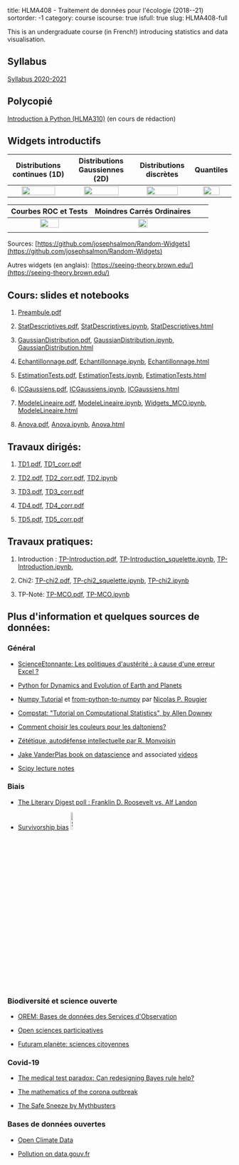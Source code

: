 title: HLMA408 - Traitement de données pour l'écologie (2018--21)
sortorder: -1
category: course
iscourse: true
isfull: true
slug: HLMA408-full


This is an undergraduate course (in French!) introducing statistics and data visualisation.

<!---

<center>
![Pollution en Occitanie](images/pollution_occitanie.svg "Pollution en Occitanie"){ width=25%}
</center>
--->

## Syllabus
[Syllabus 2020-2021](/enseignement/Montpellier/HLMA408/syllabus_HLMA408.pdf)

## Polycopié
[Introduction à Python (HLMA310)](/enseignement/Montpellier/HLMA310/IntroPython.pdf) (en cours de rédaction)


## Widgets introductifs

Distributions continues (1D) |Distributions Gaussiennes (2D) | Distributions discrètes | Quantiles |
:-------------------------:|:-------------------------:|:-------------------------:|:-------------------------:
<a href="https://mybinder.org/v2/gh/josephsalmon/Random-Widgets/HEAD?urlpath=voila%2Frender%2Fnotebooks%2FDensite_echantillons.ipynb"> <img src="images/screenshot_continuous.png" width="78%" > </a> |<a href="https://mybinder.org/v2/gh/josephsalmon/Random-Widgets/HEAD?urlpath=voila%2Frender%2Fnotebooks%2FDensite_Gaussian2D.ipynb"> <img src="images/screenshot_2dGaussian.png" width="78%" > </a> | <a href="https://mybinder.org/v2/gh/josephsalmon/Random-Widgets/HEAD?urlpath=voila%2Frender%2Fnotebooks%2FFonction_masse_echantillon.ipynb"> <img src="images/screenshot_discrete.png" width="78%" > </a> | <a href="https://mybinder.org/v2/gh/josephsalmon/Random-Widgets/HEAD?urlpath=voila%2Frender%2Fnotebooks%2FDensite_echantillons.ipynb"> <img src="images/screenshot_quantile.png" width="70%" > </a> |

|Courbes ROC et Tests|Moindres Carrés Ordinaires | | |
:-------------------------:|:-------------------------:|:-------------------------:|:-------------------------:
<a href="https://mybinder.org/v2/gh/josephsalmon/Random-Widgets/HEAD?urlpath=voila%2Frender%2Fnotebooks%2FROC_curve_PCR_tests.ipynb"> <img src="images/screenshot_roc_curves.png" width="50%" > </a>| <a href="https://mybinder.org/v2/gh/josephsalmon/Random-Widgets/HEAD?urlpath=voila%2Frender%2Fnotebooks%2FMCO.ipynb"> <img src="images/screenshot_MCO.png" width="31%" > </a>|
||


Sources: [https://github.com/josephsalmon/Random-Widgets](https://github.com/josephsalmon/Random-Widgets)

 Autres widgets (en anglais): [https://seeing-theory.brown.edu/](https://seeing-theory.brown.edu/)

## Cours: slides et notebooks

1. [Preambule.pdf](/enseignement/Montpellier/HLMA408/Preambule.pdf)

1. [StatDescriptives.pdf](/enseignement/Montpellier/HLMA408/StatDescriptives.pdf),
[StatDescriptives.ipynb](/enseignement/Montpellier/HLMA408/StatDescriptives.ipynb),
[StatDescriptives.html](https://nbviewer.jupyter.org/url/josephsalmon.eu/enseignement/Montpellier/HLMA408/StatDescriptives.ipynb?flush_cache=true)

2. [GaussianDistribution.pdf](/enseignement/Montpellier/HLMA408/GaussianDistribution.pdf),
[GaussianDistribution.ipynb](/enseignement/Montpellier/HLMA408/GaussianDistribution.ipynb),
[GaussianDistribution.html](https://nbviewer.jupyter.org/url/josephsalmon.eu/enseignement/Montpellier/HLMA408/GaussianDistribution.ipynb?flush_cache=true)

3. [Echantillonnage.pdf](/enseignement/Montpellier/HLMA408/Echantillonnage.pdf),
[Echantillonnage.ipynb](/enseignement/Montpellier/HLMA408/Echantillonnage.ipynb),
[Echantillonnage.html](https://nbviewer.jupyter.org/url/josephsalmon.eu/enseignement/Montpellier/HLMA408/Echantillonnage.ipynb)

4. [EstimationTests.pdf](/enseignement/Montpellier/HLMA408/EstimationTests.pdf),
[EstimationTests.ipynb](/enseignement/Montpellier/HLMA408/EstimationTests.ipynb),
[EstimationTests.html](https://nbviewer.jupyter.org/url/josephsalmon.eu/enseignement/Montpellier/HLMA408/EstimationTests.ipynb?flush_cache=true)

5. [ICGaussiens.pdf](/enseignement/Montpellier/HLMA408/ICGaussiens.pdf),
[ICGaussiens.ipynb](/enseignement/Montpellier/HLMA408/ICGaussiens.ipynb),
[ICGaussiens.html](https://nbviewer.jupyter.org/url/josephsalmon.eu/enseignement/Montpellier/HLMA408/ICGaussiens.ipynb?flush_cache=true)


6. [ModeleLineaire.pdf](/enseignement/Montpellier/HLMA408/ModeleLineaire.pdf),
[ModeleLineaire.ipynb](/enseignement/Montpellier/HLMA408/ModeleLineaire.ipynb),
[Widgets_MCO.ipynb](/enseignement/Montpellier/HLMA408/Widgets_MCO.ipynb),
[ModeleLineaire.html](https://nbviewer.jupyter.org/url/josephsalmon.eu/enseignement/Montpellier/HLMA408/ModeleLineaire.ipynb?flush_cache=true)

7. [Anova.pdf](/enseignement/Montpellier/HLMA408/Anova.pdf),
[Anova.ipynb](/enseignement/Montpellier/HLMA408/Anova.ipynb),
[Anova.html](https://nbviewer.jupyter.org/url/josephsalmon.eu/enseignement/Montpellier/HLMA408/Anova.ipynb?flush_cache=true)


## Travaux dirigés:

1. [TD1.pdf](/enseignement/Montpellier/HLMA408/TD1.pdf), [TD1_corr.pdf](/enseignement/Montpellier/HLMA408/TD1_corr.pdf)

2. [TD2.pdf](/enseignement/Montpellier/HLMA408/TD2.pdf), [TD2_corr.pdf](/enseignement/Montpellier/HLMA408/TD2_corr.pdf), [TD2.ipynb](/enseignement/Montpellier/HLMA408/TD2.ipynb)

3. [TD3.pdf](/enseignement/Montpellier/HLMA408/TD3.pdf), [TD3_corr.pdf](/enseignement/Montpellier/HLMA408/TD3_corr.pdf)

4. [TD4.pdf](/enseignement/Montpellier/HLMA408/TD4.pdf), [TD4_corr.pdf](/enseignement/Montpellier/HLMA408/TD4_corr.pdf)

5. [TD5.pdf](/enseignement/Montpellier/HLMA408/TD5.pdf), [TD5_corr.pdf](/enseignement/Montpellier/HLMA408/TD5_corr.pdf)


## Travaux pratiques:

1. Introduction : [TP-Introduction.pdf](/enseignement/Montpellier/HLMA408/TP-Introduction.pdf), [TP-Introduction_squelette.ipynb](/enseignement/Montpellier/HLMA408/TP-Introduction_squelette.ipynb), [TP-Introduction.ipynb](/enseignement/Montpellier/HLMA408/TP-Introduction.ipynb),

2. Chi2: [TP-chi2.pdf](/enseignement/Montpellier/HLMA408/TP-chi2.pdf), [TP-chi2_squelette.ipynb](/enseignement/Montpellier/HLMA408/TP-chi2_squelette.ipynb), [TP-chi2.ipynb](/enseignement/Montpellier/HLMA408/TP-chi2.ipynb)

3. TP-Noté: [TP-MCO.pdf](/enseignement/Montpellier/HLMA408/TP-MCO.pdf), [TP-MCO.ipynb](/enseignement/Montpellier/HLMA408/TP-MCO.ipynb)


<!---


## Travaux dirigés:

1. [TD1.pdf](/enseignement/Montpellier/HLMA408/TD1.pdf), [TD1_corr.pdf](/enseignement/Montpellier/HLMA408/TD1_corr.pdf)

1. [TD2.pdf](/enseignement/Montpellier/HLMA408/TD2.pdf), [TD2_corr.pdf](/enseignement/Montpellier/HLMA408/TD2_corr.pdf)

1. [TD3.pdf](/enseignement/Montpellier/HLMA408/TD3.pdf), [TD3_corr.pdf](/enseignement/Montpellier/HLMA408/TD3_corr.pdf), [TD3-Loi-uniforme.ipynb](/enseignement/Montpellier/HLMA408/TD3-Loi-uniforme.ipynb),
[TD3-Loi-uniforme.html](https://nbviewer.jupyter.org/url/josephsalmon.eu/enseignement/Montpellier/HLMA408/TD3-Loi-uniforme.ipynb?flush_cache=true)


1. [TD4.pdf](/enseignement/Montpellier/HLMA408/TD4.pdf), [TD4_corr.pdf](/enseignement/Montpellier/HLMA408/TD4_corr.pdf)
1. [TD5.pdf](/enseignement/Montpellier/HLMA408/TD5.pdf), [TD5_corr.pdf](/enseignement/Montpellier/HLMA408/TD5_corr.pdf)


## Travaux pratiques:





1. Introduction: [TP-Introduction.pdf](/enseignement/Montpellier/HLMA408/TP-Introduction.pdf), [TP-Introduction_squelette.ipynb](/enseignement/Montpellier/HLMA408/TP-Introduction_squelette.ipynb)

1. Chi2: [TP-chi2.pdf](/enseignement/Montpellier/HLMA408/TP-chi2.pdf), [TP-chi2_squelette.ipynb](/enseignement/Montpellier/HLMA408/TP-chi2_squelette.ipynb), [Courbe_ROC.ipynb](/enseignement/Montpellier/HLMA408/Courbe_ROC.ipynb)





## Travaux dirigés:

1. [TD1.pdf](/enseignement/Montpellier/HLMA408/TD1.pdf)
1. [TD2.pdf](/enseignement/Montpellier/HLMA408/TD2.pdf),
[QCM1.pdf](/enseignement/Montpellier/HLMA408/QCM1.pdf),
[QCM1_corr.pdf](/enseignement/Montpellier/HLMA408/QCM1_corr.pdf)
1. [TD3.pdf](/enseignement/Montpellier/HLMA408/TD3.pdf)
1. [TD4.pdf](/enseignement/Montpellier/HLMA408/TD4.pdf)
1. [TD5.pdf](/enseignement/Montpellier/HLMA408/TD5.pdf)

## Travaux pratiques:

1. Introduction
	- Python: [TP-Introduction.pdf](/enseignement/Montpellier/HLMA408/TP-Introduction.pdf), [TP-Introduction_squelette.ipynb](/enseignement/Montpellier/HLMA408/TP-Introduction_squelette.ipynb), [TP-Introduction.ipynb](/enseignement/Montpellier/HLMA408/TP-Introduction.ipynb),
	- R :     [TP-Introduction_R.pdf](/enseignement/Montpellier/HLMA408/TP-Introduction_R.pdf), [TP-Introduction.R](/enseignement/Montpellier/HLMA408/TP-Introduction.R)

1. Chi2
	- Python: [TP-chi2.pdf](/enseignement/Montpellier/HLMA408/TP-chi2.pdf), [TP-chi2_squelette.ipynb](/enseignement/Montpellier/HLMA408/TP-chi2_squelette.ipynb), [TP-chi2.ipynb](/enseignement/Montpellier/HLMA408/TP-chi2.ipynb)
	- R:  [TP-chi2_R.pdf](/enseignement/Montpellier/HLMA408/TP-chi2_R.pdf), [TP-chi2.R](/enseignement/Montpellier/HLMA408/TP-chi2.R)

1. Tests et loi gaussiennes:
	- Python: [TP-Gaussiennes.pdf](/enseignement/Montpellier/HLMA408/TP-Gaussiennes.pdf), [TP-Gaussiennes_squelette.ipynb](/enseignement/Montpellier/HLMA408/TP-Gaussiennes_squelette.ipynb), [TP-Gaussiennes.ipynb](/enseignement/Montpellier/HLMA408/TP-Gaussiennes.ipynb)
	- R: [TP-Gaussiennes_R.pdf](/enseignement/Montpellier/HLMA408/TP-Gaussiennes_R.pdf), [TP-Gaussiennes.R](/enseignement/Montpellier/HLMA408/TP-Gaussiennes.R)

1. Modèle linéaire: [TP-MCO.pdf](/enseignement/Montpellier/HLMA408/TP-MCO.pdf); Aide pour le package statsmodel (en français): [fr_Tanagra_Python_StatsModels.pdf](http://eric.univ-lyon2.fr/~ricco/tanagra/fichiers/fr_Tanagra_Python_StatsModels.pdf)
--->
## Plus d'information et quelques sources de données:


### Général
- [ScienceEtonnante: Les politiques d'austérité : à cause d'une erreur Excel ?](https://www.youtube.com/watch?v=yeX_Zs7zztY&feature=youtu.be)

- [Python for Dynamics and Evolution of Earth and Planets](https://nordicesmhub.github.io/deep_python/index.html)

- [Numpy Tutorial](https://github.com/rougier/numpy-tutorial) et [from-python-to-numpy](https://www.labri.fr/perso/nrougier/from-python-to-numpy/) par [Nicolas P. Rougier](https://www.labri.fr/perso/nrougier/resume.html)

- [Compstat: "Tutorial on Computational Statistics", by Allen Downey](https://www.youtube.com/watch?v=He9MCbs1wgE)

- [Comment choisir les couleurs pour les daltoniens?](https://usabilla.com/blog/how-to-design-for-color-blindness/)

- [Zététique, autodéfense intellectuelle par R. Monvoisin](https://www.youtube.com/watch?v=CGEmZaIeB2Q)

- [Jake VanderPlas book on datascience](https://jakevdp.github.io/PythonDataScienceHandbook/)
and associated
[videos](http://jakevdp.github.io/blog/2017/03/03/reproducible-data-analysis-in-jupyter/)

- [Scipy lecture notes](https://www.scipy-lectures.org/)


### Biais
- [The Literary Digest poll : Franklin D. Roosevelt vs. Alf Landon](https://amsi.org.au/ESA_Senior_Years/SeniorTopic4/4b/4b_2content_4.html)

- [Survivorship bias](https://en.wikipedia.org/wiki/Survivorship_bias)
<a href="https://en.wikipedia.org/wiki/Survivorship_bias"> <img src="images/Survivorship-bias.png" width="10%" alt="Survivorship bias" title="Survivorship bias (Wikipedia)"> </a>


### Biodiversité et science ouverte

- [OREM: Bases de données des Services d'Observation](https://data.oreme.org/observation)

- [Open sciences participatives](https://www.open-sciences-participatives.org/home/)

- [Futuram planète: sciences citoyennes](https://www.futura-sciences.com/planete/actualites/environnement-sciences-citoyennes-biodiversite-france-besoin-vous-cet-ete-76759/)

### Covid-19

- [The medical test paradox: Can redesigning Bayes rule help?](https://www.youtube.com/watch?v=lG4VkPoG3ko)
- [The mathematics of the corona outbreak](https://www.youtube.com/watch?v=gSqIwXl6IjQ)

- [The Safe Sneeze by Mythbusters](https://www.youtube.com/watch?v=3vw0hIs2LEg)


### Bases de données ouvertes

- [Open Climate Data](http://openclimatedata.net)

- [Pollution on data.gouv.fr](https://www.data.gouv.fr/fr/datasets/donnees-temps-reel-de-mesure-des-concentrations-de-polluants-atmospheriques-reglementes-1/)
